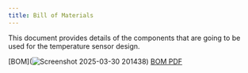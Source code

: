 ```yaml
---
title: Bill of Materials
---
```


This document provides details of the components that are going to be used for the temperature sensor design.


[BOM](![Screenshot 2025-03-30 201438](https://github.com/user-attachments/assets/0c61e029-0338-481a-8773-ca2a6316e626))
[BOM PDF](https://github.com/user-attachments/files/19529219/Bill.of.Materials.Sophie.xlsx.-.Sheet1.1.pdf)

